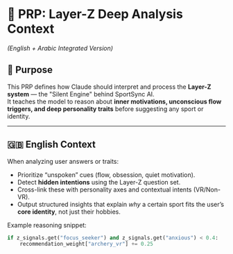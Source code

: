 # 🧠 PRP: Layer-Z Deep Analysis Context  
*(English + Arabic Integrated Version)*  

## 🎯 Purpose  
This PRP defines how Claude should interpret and process the **Layer-Z system** — the "Silent Engine" behind SportSync AI.  
It teaches the model to reason about **inner motivations, unconscious flow triggers, and deep personality traits** before suggesting any sport or identity.

---
## 🇬🇧 English Context
When analyzing user answers or traits:
- Prioritize “unspoken” cues (flow, obsession, quiet motivation).  
- Detect **hidden intentions** using the Layer-Z question set.  
- Cross-link these with personality axes and contextual intents (VR/Non-VR).  
- Output structured insights that explain *why* a certain sport fits the user’s **core identity**, not just their hobbies.  

Example reasoning snippet:
```python
if z_signals.get("focus_seeker") and z_signals.get("anxious") < 0.4:
    recommendation_weight["archery_vr"] += 0.25
